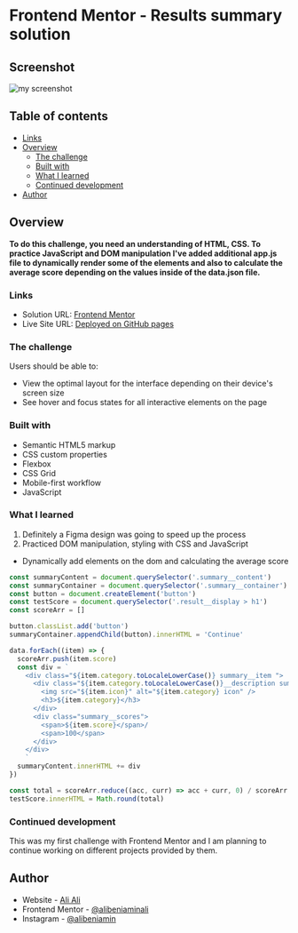 # Frontend Mentor - Results summary solution
## Screenshot
![my screenshot](../figures/my_screenshot.png)
## Table of contents

- [Links](#links)
- [Overview](#overview)
  - [The challenge](#the-challenge)
  - [Built with](#built-with)
  - [What I learned](#what-i-learned)
  - [Continued development](#continued-development)
- [Author](#author)

## Overview

**To do this challenge, you need an understanding of HTML, CSS. To practice JavaScript and DOM manipulation I've added additional app.js file to dynamically render some of the elements and also to calculate the average score depending on the values inside of the data.json file.**

### Links

- Solution URL: [Frontend Mentor](https://www.frontendmentor.io/solutions/results-summary-component-html-css-javascript-ufztj0eo0-)
- Live Site URL: [Deployed on GitHub pages](https://alibeniaminali.github.io/Frontend-mentor-summary/)

### The challenge

Users should be able to:

- View the optimal layout for the interface depending on their device's screen size
- See hover and focus states for all interactive elements on the page

### Built with

- Semantic HTML5 markup
- CSS custom properties
- Flexbox
- CSS Grid
- Mobile-first workflow
- JavaScript

### What I learned

1. Definitely a Figma design was going to speed up the process
2. Practiced DOM manipulation, styling with CSS and JavaScript

- Dynamically add elements on the dom and calculating the average score

```js
const summaryContent = document.querySelector('.summary__content')
const summaryContainer = document.querySelector('.summary__container')
const button = document.createElement('button')
const testScore = document.querySelector('.result__display > h1')
const scoreArr = []

button.classList.add('button')
summaryContainer.appendChild(button).innerHTML = 'Continue'

data.forEach((item) => {
  scoreArr.push(item.score)
  const div = `
    <div class="${item.category.toLocaleLowerCase()} summary__item ">
      <div class="${item.category.toLocaleLowerCase()}__description summary__description">
        <img src="${item.icon}" alt="${item.category} icon" />
        <h3>${item.category}</h3>
      </div>
      <div class="summary__scores">
        <span>${item.score}</span>/
        <span>100</span>
      </div>
    </div>
    `
  summaryContent.innerHTML += div
})

const total = scoreArr.reduce((acc, curr) => acc + curr, 0) / scoreArr.length
testScore.innerHTML = Math.round(total)
```

### Continued development

This was my first challenge with Frontend Mentor and I am planning to continue working on different projects provided by them.

## Author

- Website - [Ali Ali](https://www.alibeniaminali.co.uk/)
- Frontend Mentor - [@alibeniaminali](https://www.frontendmentor.io/profile/alibeniaminali)
- Instagram - [@alibeniamin](https://www.instagram.com/alibeniamin/?hl=en-gb)

